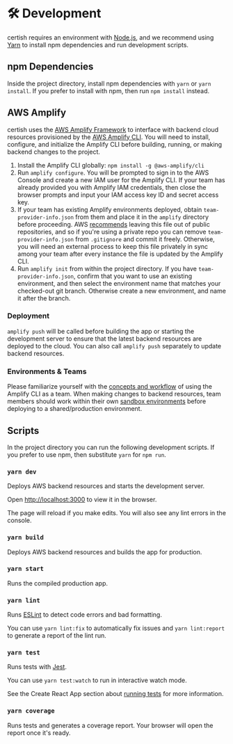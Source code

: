 # 🛠 Development

certish requires an environment with [Node.js](https://nodejs.org), and we recommend using [Yarn](https://yarnpkg.com/docs/install) to install npm dependencies and run development scripts.

## npm Dependencies

Inside the project directory, install npm dependencies with `yarn` or `yarn install`. If you prefer to install with npm, then run `npm install` instead.

## AWS Amplify

certish uses the [AWS Amplify Framework](https://aws.amazon.com/amplify/framework) to interface with backend cloud resources provisioned by the [AWS Amplify CLI](https://aws-amplify.github.io/docs/cli-toolchain/quickstart). You will need to install, configure, and initialize the Amplify CLI before building, running, or making backend changes to the project.

1. Install the Amplify CLI globally: `npm install -g @aws-amplify/cli`
2. Run `amplify configure`. You will be prompted to sign in to the AWS Console and create a new IAM user for the Amplify CLI. If your team has already provided you with Amplify IAM credentials, then close the browser prompts and input your IAM access key ID and secret access key.
3. If your team has existing Amplify environments deployed, obtain `team-provider-info.json` from them and place it in the `amplify` directory before proceeding. AWS [recommends](https://aws-amplify.github.io/docs/cli-toolchain/quickstart#sharing-projects-outside-the-team-) leaving this file out of public repositories, and so if you're using a private repo you can remove `team-provider-info.json` from `.gitignore` and commit it freely. Otherwise, you will need an external process to keep this file privately in sync among your team after every instance the file is updated by the Amplify CLI.
4. Run `amplify init` from within the project directory. If you have `team-provider-info.json`, confirm that you want to use an existing environment, and then select the environment name that matches your checked-out git branch. Otherwise create a new environment, and name it after the branch.

### Deployment

`amplify push` will be called before building the app or starting the development server to ensure that the latest backend resources are deployed to the cloud. You can also call `amplify push` separately to update backend resources.

### Environments & Teams

Please familiarize yourself with the [concepts and workflow](https://aws-amplify.github.io/docs/cli-toolchain/quickstart#environments--teams) of using the Amplify CLI as a team. When making changes to backend resources, team members should work within their own [sandbox environments](https://aws-amplify.github.io/docs/cli-toolchain/quickstart#team-members-working-on-their-own-sandbox-environments-recommended) before deploying to a shared/production environment.

## Scripts

In the project directory you can run the following development scripts. If you prefer to use npm, then substitute `yarn` for `npm run`.

### `yarn dev`

Deploys AWS backend resources and starts the development server.

Open [http://localhost:3000](http://localhost:3000) to view it in the browser.

The page will reload if you make edits. You will also see any lint errors in the console.

### `yarn build`

Deploys AWS backend resources and builds the app for production.

### `yarn start`

Runs the compiled production app.

### `yarn lint`

Runs [ESLint](https://eslint.org) to detect code errors and bad formatting.

You can use `yarn lint:fix` to automatically fix issues and `yarn lint:report` to generate a report of the lint run.

### `yarn test`

Runs tests with [Jest](https://jestjs.io).

You can use `yarn test:watch` to run in interactive watch mode.

See the Create React App section about [running tests](https://facebook.github.io/create-react-app/docs/running-tests) for more information.

### `yarn coverage`

Runs tests and generates a coverage report. Your browser will open the report once it's ready.
